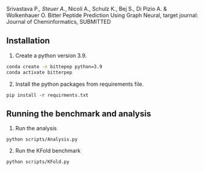 Srivastava P.*, Steuer A.*, Nicoli A., Schulz K., Bej S., Di Pizio A. & Wolkenhauer O. Bitter Peptide Prediction Using Graph Neural, target journal: Journal of Cheminformatics, SUBMITTED

## Installation
1. Create a python version 3.9.
```bash
conda create -n bittepep python=3.9
conda activate bitterpep
```

2. Install the python packages from requirements file.
```
pip install -r requirments.txt
```

## Running the benchmark and analysis
1. Run the analysis
```
python scripts/Analysis.py
```

2. Run the KFold benchmark
```
python scripts/KFold.py
```
